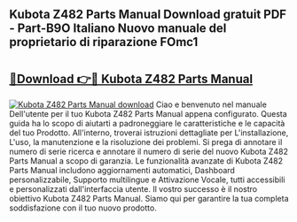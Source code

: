 ## Kubota Z482 Parts Manual Download gratuit PDF - Part-B9O Italiano Nuovo manuale del proprietario di riparazione FOmc1

# <h2><a href="http://dfed7s.blite.top/?on=Kubota+Z482+Parts+Manual">🔗Download 👉🔴 Kubota Z482 Parts Manual</a></h2>

[![Kubota Z482 Parts Manual download](https://i.imgur.com/lujVjoI.png)](http://dfed7s.blite.top/?on=Kubota+Z482+Parts+Manual)
Ciao e benvenuto nel manuale Dell'utente per il tuo Kubota Z482 Parts Manual appena configurato. Questa guida ha lo scopo di aiutarti a padroneggiare le caratteristiche e le capacità del tuo Prodotto. All'interno, troverai istruzioni dettagliate per L'installazione, L'uso, la manutenzione e la risoluzione dei problemi. Si prega di annotare il numero di serie ricerca e annotare il numero di serie del nuovo Kubota Z482 Parts Manual a scopo di garanzia. Le funzionalità avanzate di Kubota Z482 Parts Manual includono aggiornamenti automatici, Dashboard personalizzabile, Supporto multilingue e Attivazione Vocale, tutti accessibili e personalizzati dall'interfaccia utente. Il vostro successo è il nostro obiettivo Kubota Z482 Parts Manual. Siamo qui per garantire la tua completa soddisfazione con il tuo nuovo prodotto.
